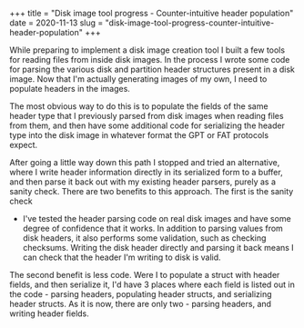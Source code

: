 +++
title = "Disk image tool progress - Counter-intuitive header population"
date = 2020-11-13
slug = "disk-image-tool-progress-counter-intuitive-header-population"
+++

While preparing to implement a disk image creation tool I built a few tools for
reading files from inside disk images. In the process I wrote some code for
parsing the various disk and partition header structures present in a disk
image.  Now that I'm actually generating images of my own, I need to populate
headers in the images.

The most obvious way to do this is to populate the fields of the same header
type that I previously parsed from disk images when reading files from them,
and then have some additional code for serializing the header type into the
disk image in whatever format the GPT or FAT protocols expect.

After going a little way down this path I stopped and tried an alternative,
where I write header information directly in its serialized form to a buffer,
and then parse it back out with my existing header parsers, purely as a sanity
check. There are two benefits to this approach.  The first is the sanity check
- I've tested the header parsing code on real disk images and have some degree
of confidence that it works. In addition to parsing values from disk headers,
it also performs some validation, such as checking checksums.  Writing the disk
header directly and parsing it back means I can check that the header I'm
writing to disk is valid.

The second benefit is less code. Were I to populate a struct with header
fields, and then serialize it, I'd have 3 places where each field is listed out
in the code - parsing headers, populating header structs, and serializing
header structs. As it is now, there are only two - parsing headers, and writing
header fields.
